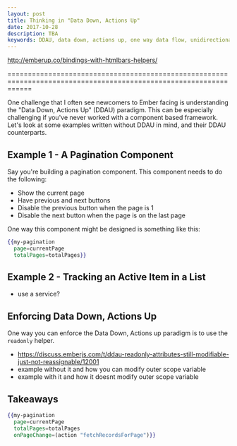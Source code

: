 ```yaml
---
layout: post
title: Thinking in "Data Down, Actions Up"
date: 2017-10-28
description: TBA
keywords: DDAU, data down, actions up, one way data flow, unidirectional data flow
---
```


http://emberup.co/bindings-with-htmlbars-helpers/

==================================================================================================================

One challenge that I often see newcomers to Ember facing is understanding the "Data Down, Actions Up" (DDAU) paradigm. This can be especially challenging if you've never worked with a component based framework. Let's look at some examples written without DDAU in mind, and their DDAU counterparts.

## Example 1 - A Pagination Component

Say you're building a pagination component. This component needs to do the following:

* Show the current page
* Have previous and next buttons
* Disable the previous button when the page is 1
* Disable the next button when the page is on the last page

One way this component might be designed is something like this:

```hbs
{{my-pagination
  page=currentPage
  totalPages=totalPages}}
```

## Example 2 - Tracking an Active Item in a List

- use a service?

## Enforcing Data Down, Actions Up

One way you can enforce the Data Down, Actions up paradigm is to use the `readonly` helper.

- https://discuss.emberjs.com/t/ddau-readonly-attributes-still-modifiable-just-not-reassignable/12001
- example without it and how you can modify outer scope variable
- example with it and how it doesnt modify outer scope variable

## Takeaways




```hbs
{{my-pagination
  page=currentPage
  totalPages=totalPages
  onPageChange=(action "fetchRecordsForPage")}}
```
